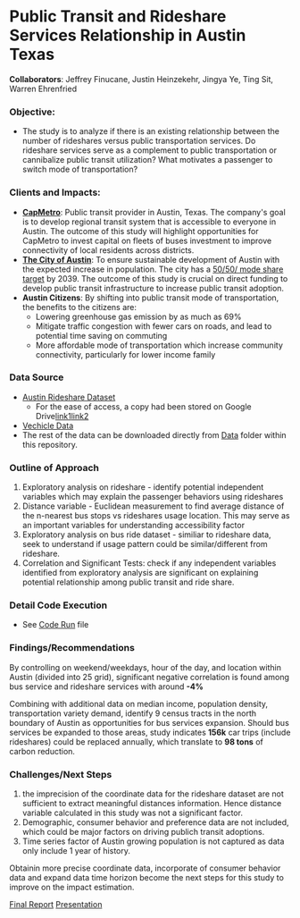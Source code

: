 # Public Transit and Rideshare Services Relationship in Austin Texas
 
**Collaborators**: Jeffrey Finucane, Justin Heinzekehr, Jingya Ye, Ting Sit, Warren Ehrenfried
 
 ### Objective:
 
- The study is to analyze if there is an existing relationship between the number of rideshares versus public transportation services. Do rideshare services serve as a complement to public transportation or cannibalize public transit utilization? What motivates a passenger to switch mode of transportation?

### Clients and Impacts:

- [**CapMetro**](https://capmetro.org/): Public transit provider in Austin, Texas. The company's goal is to develop regional transit system that is accessible to everyone in Austin. The outcome of this study will highlight opportunities for CapMetro to invest capital on fleets of buses investment to improve connectivity of local residents across districts.
- [**The City of Austin**](https://www.austintexas.gov/): To ensure sustainable development of Austin with the expected increase in population. The city has a [50/50/ mode share target](https://data.austintexas.gov/stories/s/M-A-1-Percent-split-of-modes-based-on-commute-to-w/hm3r-8jfy/) by 2039. The outcome of this study is crucial on direct funding to develop public transit infrastructure to increase public transit adoption.
- **Austin Citizens**: By shifting into public transit mode of transportation, the benefits to the citizens are:
    - Lowering greenhouse gas emission by as much as 69%
    - Mitigate traffic congestion with fewer cars on roads, and lead to potential time saving on commuting
    - More affordable mode of transportation which increase community connectivity, particularly for lower income family
    
### Data Source

- [Austin Rideshare Dataset](https://data.world/andytryba/rideaustin)
    - For the ease of access, a copy had been stored on Google Drive[link1](https://drive.google.com/file/d/1So7yjkI9CH5lsOSpNEBhnbv1dQ9Y9wyn/view?usp=sharing)[link2](https://drive.google.com/file/d/1ZBCS-ZanrbCJDVKR1r4uJJP4DwThBwt_/view?usp=sharing)
- [Vechicle Data](https://drive.google.com/file/d/1muf-yYBPGps-2Wtx2v2qN_XtecUi6VgL/view?usp=sharing)
- The rest of the data can be downloaded directly from [Data](https://github.com/tingmsit/public_transit/tree/main/Data) folder within this repository.

### Outline of Approach

1. Exploratory analysis on rideshare - identify potential independent variables which may explain the passenger behaviors using rideshares
2. Distance variable - Euclidean measurement to find average distance of the n-nearest bus stops vs rideshares usage location. This may serve as an important variables for understanding accessibility factor
3. Exploratory analysis on bus ride dataset - similiar to rideshare data, seek to understand if usage pattern could be similar/different from rideshare.
4. Correlation and Significant Tests: check if any independent variables identified from exploratory analysis are significant on explaining potential relationship among public transit and ride share.

### Detail Code Execution
- See [Code Run](https://github.com/tingmsit/public_transit/blob/main/Final%20Code/code_run.Rmd) file


### Findings/Recommendations

By controlling on weekend/weekdays, hour of the day, and location within Austin (divided into 25 grid), significant negative correlation is found among bus service and rideshare services with around **-4%**

Combining with additional data on median income, population density, transportation variety demand, identify 9 census tracts in the north boundary of Austin as opportunities for bus services expansion. Should bus services be expanded to those areas, study indicates **156k** car trips (include rideshares) could be replaced annually, which translate to **98 tons** of carbon reduction.

### Challenges/Next Steps

1. the imprecision of the coordinate data for the rideshare dataset are not sufficient to extract meaningful distances information. Hence distance variable calculated in this study was not a significant factor.
2. Demographic, consumer behavior and preference data are not included, which could be major factors on driving publich transit adoptions.
3. Time series factor of Austin growing population is not captured as data only include 1 year of history.

Obtainin more precise coordinate data, incorporate of consumer behavior data and expand data time horizon become the next steps for this study to improve on the impact estimation.

[Final Report](https://github.com/tingmsit/public_transit/blob/main/Final%20Report/Final%20Project%20Report.pdf)
[Presentation](https://github.com/tingmsit/public_transit/blob/main/Final%20Presentation%20Slides/Presentation_pdf.pdf)